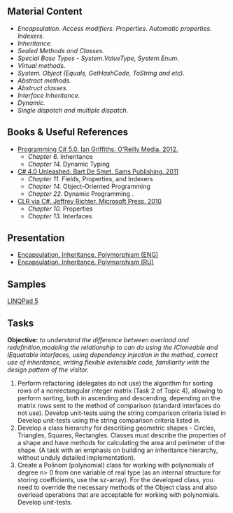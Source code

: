 ## Material Content 
- *Encapsulation. Access modifiers. Properties. Automatic properties. Indexers.*
- *Inheritance.*
- *Sealed Methods and Classes.*
- *Special Base Types - System.ValueType, System.Enum.*
- *Virtual methods.*
- *System. Object (Equals, GetHashCode, ToString and etc).*
- *Abstract methods.*
- *Abstruct classes.*
- *Interface Inheritance.*
- *Dynamic.*
- *Single dispatch and multiple dispatch.*

## Books & Useful References 
- [Programming C# 5.0. Ian Griffiths. O'Reilly Media. 2012.](http://shop.oreilly.com/product/0636920024064.do)
  - *Chapter 6.* Inheritance
  - *Chapter 14.* Dynamic Typing
- [C# 4.0 Unleashed. Bart De Smet. Sams Publishing. 2011](https://www.goodreads.com/book/show/16284093-c-5-0-unleashed)
   - *Chapter 11.* Fields, Properties, and Indexers
   - *Chapter 14.* Object-Oriented Programming
   - *Chapter 22.* Dynamic Programming .
- [CLR via C#. Jeffrey Richter. Microsoft Press. 2010](https://www.goodreads.com/book/show/7121415-clr-via-c)
   - *Chapter 10.* Properties
   - *Chapter 13.* Interfaces

## Presentation 
- [Encapsulation. Inheritance. Polymorphism (ENG)]()
- [Encapsulation. Inheritance. Polymorphism (RU)]()

## Samples 
[LINQPad 5](https://github.com/EPM-RD-NETLAB/.NET-Framework-modules/tree/master/M6.%20Encapsulation.%20Inheritance.%20Polymorphism/Samples/LINQPad)

## Tasks  
**Objective:** *to understand the difference between overload and redefinition,modeling the relationship to can do using the ICloneable and IEquatable interfaces, using dependency injection in the method, correct use of inheritance, writing flexible extensible code, familiarity with the design pattern of the visitor.*
1. Perform refactoring (delegates do not use) the algorithm for sorting rows of a nonrectangular integer matrix (Task 2 of Topic 4), allowing to perform sorting, both in ascending and descending, depending on the matrix rows sent to the method of comparison (standard interfaces do not use). Develop unit-tests using the string comparison criteria listed in Develop unit-tests using the string comparison criteria listed in.
2. Develop a class hierarchy for describing geometric shapes - Circles, Triangles, Squares, Rectangles. Classes must describe the properties of a shape and have methods for calculating the area and perimeter of the shape. (A task with an emphasis on building an inheritance hierarchy, without unduly detailed implementation).
3. Create a Polinom (polynomial) class for working with polynomials of degree n> 0 from one variable of real type (as an internal structure for storing coefficients, use the sz-array). For the developed class, you need to override the necessary methods of the Object class and also overload operations that are acceptable for working with polynomials. Develop unit-tests.


